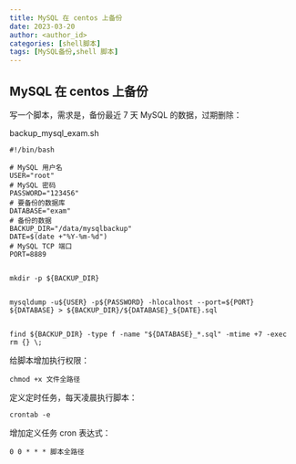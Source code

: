 ```yaml
---
title: MySQL 在 centos 上备份
date: 2023-03-20
author: <author_id>
categories: [shell脚本]
tags: [MySQL备份,shell 脚本]
---
```

## MySQL 在 centos 上备份
写一个脚本，需求是，备份最近 7 天 MySQL 的数据，过期删除：

backup_mysql_exam.sh
```shell
#!/bin/bash

# MySQL 用户名
USER="root"
# MySQL 密码
PASSWORD="123456"
# 要备份的数据库
DATABASE="exam"
# 备份的数据
BACKUP_DIR="/data/mysqlbackup"
DATE=$(date +"%Y-%m-%d")
# MySQL TCP 端口
PORT=8889


mkdir -p ${BACKUP_DIR}


mysqldump -u${USER} -p${PASSWORD} -hlocalhost --port=${PORT} ${DATABASE} > ${BACKUP_DIR}/${DATABASE}_${DATE}.sql


find ${BACKUP_DIR} -type f -name "${DATABASE}_*.sql" -mtime +7 -exec rm {} \;

```
给脚本增加执行权限：
```
chmod +x 文件全路径
```
定义定时任务，每天凌晨执行脚本：

```
crontab -e
```

增加定义任务 cron 表达式：
```
0 0 * * * 脚本全路径
```
